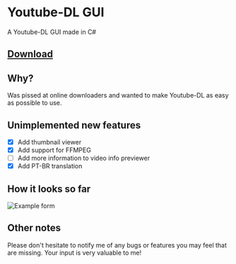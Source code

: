 # Youtube-DL GUI
A Youtube-DL GUI made in C#

## [Download](https://diskpro.github.io/Youtube-DL-GUI/)

## Why?
Was pissed at online downloaders and wanted to make Youtube-DL as easy as possible to use.

## Unimplemented new features
- [x] Add thumbnail viewer
- [x] Add support for FFMPEG
- [ ] Add more information to video info previewer
- [x] Add PT-BR translation

## How it looks so far
![Example form](https://i.imgur.com/ZlBkvHb.png)

## Other notes
Please don't hesitate to notify me of any bugs or features you may feel that are missing. Your input is very valuable to me!

